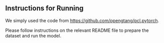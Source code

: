 ## Instructions for Running

We simply used the code from https://github.com/ppengtang/pcl.pytorch.

Please follow instructions on the relevant README file to prepare the dataset and run the model. 

